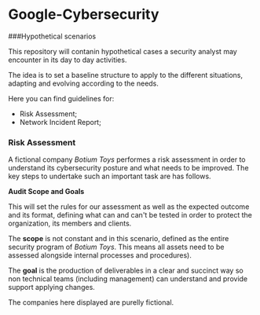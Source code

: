 # Google-Cybersecurity
###Hypothetical scenarios 

This repository will contanin hypothetical cases a security analyst may encounter in its day to day activities.

The idea is to set a baseline structure to apply to the different situations, adapting and evolving according to the needs.

Here you can find guidelines for:

- Risk Assessment;
- Network Incident Report;

### Risk Assessment

A fictional company *Botium Toys* performes a risk assessment in order to understand its cybersecurity posture and what needs to be improved. The key steps to undertake such an important task are has follows.

**Audit Scope and Goals**

This will set the rules for our assessment as well as the expected outcome and its format, defining what can and can't be tested in order to protect the organization, its members and clients. 

The **scope** is not constant and in this scenario, defined as the entire security program of *Botium Toys*. This means all assets need to be assessed alongside internal processes and procedures).

The **goal** is the production of deliverables in a clear and succinct way so non technical teams (including management) can understand and provide support applying changes.





The companies here displayed are purelly fictional.
